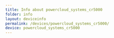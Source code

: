 ```yaml
---
title: Info about powercloud_systems_cr5000
folder: info
layout: deviceinfo
permalink: /devices/powercloud_systems_cr5000/
device: powercloud_systems_cr5000
---
```

